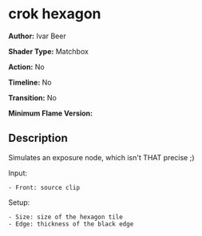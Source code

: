 # crok hexagon

**Author:** Ivar Beer

**Shader Type:** Matchbox

**Action:** No

**Timeline:** No

**Transition:** No

**Minimum Flame Version:** 


## Description
Simulates an exposure node, which isn't THAT precise ;)

Input:

    - Front: source clip

Setup:

    - Size: size of the hexagon tile
    - Edge: thickness of the black edge
